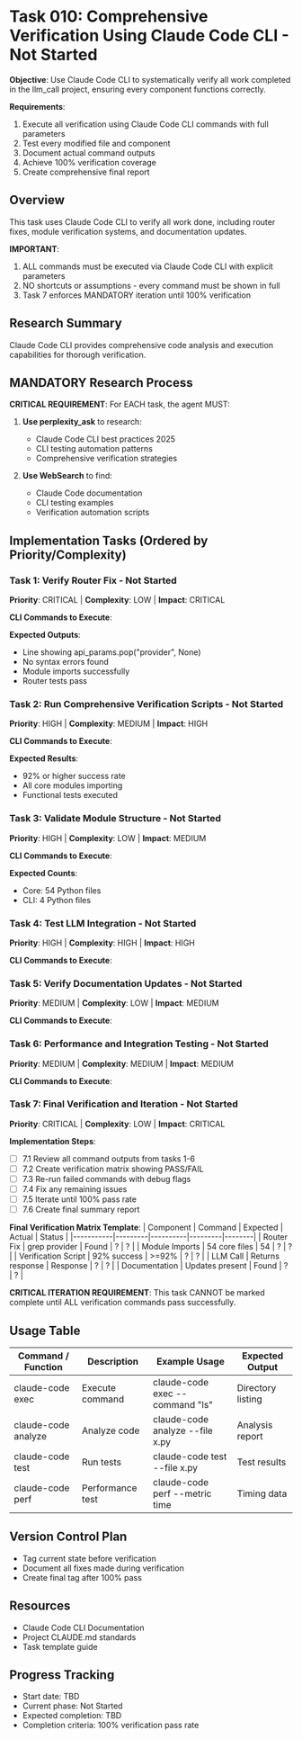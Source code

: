# Task 010: Comprehensive Verification Using Claude Code CLI - Not Started

**Objective**: Use Claude Code CLI to systematically verify all work completed in the llm_call project, ensuring every component functions correctly.

**Requirements**:
1. Execute all verification using Claude Code CLI commands with full parameters
2. Test every modified file and component
3. Document actual command outputs
4. Achieve 100% verification coverage
5. Create comprehensive final report

## Overview

This task uses Claude Code CLI to verify all work done, including router fixes, module verification systems, and documentation updates.

**IMPORTANT**: 
1. ALL commands must be executed via Claude Code CLI with explicit parameters
2. NO shortcuts or assumptions - every command must be shown in full
3. Task 7 enforces MANDATORY iteration until 100% verification

## Research Summary

Claude Code CLI provides comprehensive code analysis and execution capabilities for thorough verification.

## MANDATORY Research Process

**CRITICAL REQUIREMENT**: For EACH task, the agent MUST:

1. **Use perplexity_ask** to research:
   - Claude Code CLI best practices 2025
   - CLI testing automation patterns
   - Comprehensive verification strategies

2. **Use WebSearch** to find:
   - Claude Code documentation
   - CLI testing examples
   - Verification automation scripts

## Implementation Tasks (Ordered by Priority/Complexity)

### Task 1: Verify Router Fix - Not Started

**Priority**: CRITICAL | **Complexity**: LOW | **Impact**: CRITICAL

**CLI Commands to Execute**:


**Expected Outputs**:
- Line showing api_params.pop("provider", None)
- No syntax errors found
- Module imports successfully
- Router tests pass

### Task 2: Run Comprehensive Verification Scripts - Not Started

**Priority**: HIGH | **Complexity**: MEDIUM | **Impact**: HIGH

**CLI Commands to Execute**:


**Expected Results**:
- 92% or higher success rate
- All core modules importing
- Functional tests executed

### Task 3: Validate Module Structure - Not Started

**Priority**: HIGH | **Complexity**: LOW | **Impact**: MEDIUM

**CLI Commands to Execute**:


**Expected Counts**:
- Core: 54 Python files
- CLI: 4 Python files

### Task 4: Test LLM Integration - Not Started

**Priority**: HIGH | **Complexity**: HIGH | **Impact**: HIGH

**CLI Commands to Execute**:


### Task 5: Verify Documentation Updates - Not Started

**Priority**: MEDIUM | **Complexity**: LOW | **Impact**: MEDIUM

**CLI Commands to Execute**:


### Task 6: Performance and Integration Testing - Not Started

**Priority**: MEDIUM | **Complexity**: MEDIUM | **Impact**: MEDIUM

**CLI Commands to Execute**:


### Task 7: Final Verification and Iteration - Not Started

**Priority**: CRITICAL | **Complexity**: LOW | **Impact**: CRITICAL

**Implementation Steps**:
- [ ] 7.1 Review all command outputs from tasks 1-6
- [ ] 7.2 Create verification matrix showing PASS/FAIL
- [ ] 7.3 Re-run failed commands with debug flags
- [ ] 7.4 Fix any remaining issues
- [ ] 7.5 Iterate until 100% pass rate
- [ ] 7.6 Create final summary report

**Final Verification Matrix Template**:
| Component | Command | Expected | Actual | Status |
|-----------|---------|----------|---------|--------|
| Router Fix | grep provider | Found | ? | ? |
| Module Imports | 54 core files | 54 | ? | ? |
| Verification Script | 92% success | >=92% | ? | ? |
| LLM Call | Returns response | Response | ? | ? |
| Documentation | Updates present | Found | ? | ? |

**CRITICAL ITERATION REQUIREMENT**:
This task CANNOT be marked complete until ALL verification commands pass successfully.

## Usage Table

| Command / Function | Description | Example Usage | Expected Output |
|-------------------|-------------|---------------|-----------------|
| claude-code exec | Execute command | claude-code exec --command "ls" | Directory listing |
| claude-code analyze | Analyze code | claude-code analyze --file x.py | Analysis report |
| claude-code test | Run tests | claude-code test --file x.py | Test results |
| claude-code perf | Performance test | claude-code perf --metric time | Timing data |

## Version Control Plan

- Tag current state before verification
- Document all fixes made during verification
- Create final tag after 100% pass

## Resources

- Claude Code CLI Documentation
- Project CLAUDE.md standards
- Task template guide

## Progress Tracking

- Start date: TBD
- Current phase: Not Started
- Expected completion: TBD
- Completion criteria: 100% verification pass rate

